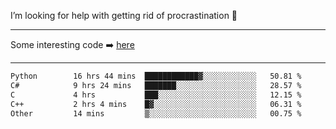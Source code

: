 I’m looking for help with getting rid of procrastination 🤔

-----

Some interesting code :arrow_right: [here](https://github.com/zhen8838/playground)

-----

<!--START_SECTION:waka-->

```txt
Python        16 hrs 44 mins  ████████████▓░░░░░░░░░░░░   50.81 %
C#            9 hrs 24 mins   ███████░░░░░░░░░░░░░░░░░░   28.57 %
C             4 hrs           ███░░░░░░░░░░░░░░░░░░░░░░   12.15 %
C++           2 hrs 4 mins    █▓░░░░░░░░░░░░░░░░░░░░░░░   06.31 %
Other         14 mins         ▒░░░░░░░░░░░░░░░░░░░░░░░░   00.75 %
```

<!--END_SECTION:waka-->

<!--
**zhen8838/zhen8838** is a ✨ _special_ ✨ repository because its `README.md` (this file) appears on your GitHub profile.

Here are some ideas to get you started:

- 🔭 I’m currently working on ...
- 🌱 I’m currently learning ...
- 👯 I’m looking to collaborate on ...
 ...
- 💬 Ask me about ...
- 📫 How to reach me: ...
- 😄 Pronouns: ...
- ⚡ Fun fact: ...
-->
